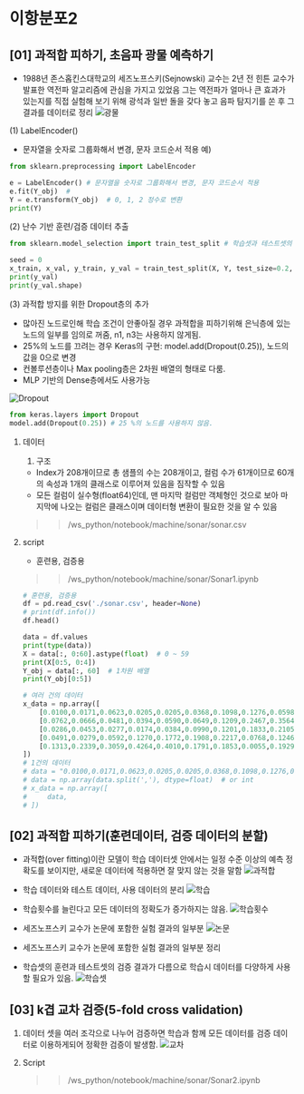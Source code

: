 # 이항분포2

## [01] 과적합 피하기, 초음파 광물 예측하기

- 1988년 존스홉킨스대학교의 세즈노프스키(Sejnowski) 교수는 2년 전 힌튼 교수가 발표한
  역전파 알고리즘에 관심을 가지고 있었음
  그는 역전파가 얼마나 큰 효과가 있는지를 직접 실험해 보기 위해 광석과 일반 돌을 갖다 놓고
  음파 탐지기를 쏜 후 그 결과를 데이터로 정리
![광물](./images/01_2.jpg)

(1) LabelEncoder()

- 문자열을 숫자로 그룹화해서 변경, 문자 코드순서 적용
예)

```python
from sklearn.preprocessing import LabelEncoder

e = LabelEncoder() # 문자열을 숫자로 그룹화해서 변경, 문자 코드순서 적용
e.fit(Y_obj)  #
Y = e.transform(Y_obj)  # 0, 1, 2 정수로 변환
print(Y)
```

(2) 난수 기반 훈련/검증 데이터 추출

```python
from sklearn.model_selection import train_test_split # 학습셋과 테스트셋의 분리 지원

seed = 0
x_train, x_val, y_train, y_val = train_test_split(X, Y, test_size=0.2, random_state=seed)
print(y_val)
print(y_val.shape)
```

(3) 과적합 방지를 위한 Dropout층의 추가

- 많아진 노드로인해 학습 조건이 안좋아질 경우 과적합을 피하기위해 은닉층에 있는 노드의 일부를 임의로 꺼줌, n1, n3는 사용하지 않게됨.
- 25%의 노드를 끄려는 경우 Keras의 구현: model.add(Dropout(0.25)), 노드의 값을 0으로 변경
- 컨볼루션층이나 Max pooling층은 2차원 배열의 형태로 다룸.
- MLP 기반의 Dense층에서도 사용가능

![Dropout](./images/16.jpg)

```python
from keras.layers import Dropout
model.add(Dropout(0.25)) # 25 %의 노드를 사용하지 않음.
```

1. 데이터

   1) 구조
   - Index가 208개이므로 총 샘플의 수는 208개이고, 컬럼 수가 61개이므로 60개의 속성과 1개의 클래스로 이루어져 있음을 짐작할 수 있음
   - 모든 컬럼이 실수형(float64)인데, 맨 마지막 컬럼만 객체형인 것으로 보아 마지막에 나오는 컬럼은 클래스이며 데이터형 변환이 필요한 것을 알 수 있음
    >> /ws_python/notebook/machine/sonar/sonar.csv

2. script
    - 훈련용, 검증용
    >> /ws_python/notebook/machine/sonar/Sonar1.ipynb

    ```python
    # 훈련용, 검증용
    df = pd.read_csv('./sonar.csv', header=None)
    # print(df.info())
    df.head()
    ```

    ```python
    data = df.values
    print(type(data))
    X = data[:, 0:60].astype(float)  # 0 ~ 59
    print(X[0:5, 0:4])
    Y_obj = data[:, 60]  # 1차원 배열
    print(Y_obj[0:5])
    ```

    ```python
    # 여러 건의 데이터
    x_data = np.array([
        [0.0100,0.0171,0.0623,0.0205,0.0205,0.0368,0.1098,0.1276,0.0598,0.1264,0.0881,0.1992,0.0184,0.2261,0.1729,0.2131,0.0693,0.2281,0.4060,0.3973,0.2741,0.3690,0.5556,0.4846,0.3140,0.5334,0.5256,0.2520,0.2090,0.3559,0.6260,0.7340,0.6120,0.3497,0.3953,0.3012,0.5408,0.8814,0.9857,0.9167,0.6121,0.5006,0.3210,0.3202,0.4295,0.3654,0.2655,0.1576,0.0681,0.0294,0.0241,0.0121,0.0036,0.0150,0.0085,0.0073,0.0050,0.0044,0.0040,0.0117],
        [0.0762,0.0666,0.0481,0.0394,0.0590,0.0649,0.1209,0.2467,0.3564,0.4459,0.4152,0.3952,0.4256,0.4135,0.4528,0.5326,0.7306,0.6193,0.2032,0.4636,0.4148,0.4292,0.5730,0.5399,0.3161,0.2285,0.6995,1.0000,0.7262,0.4724,0.5103,0.5459,0.2881,0.0981,0.1951,0.4181,0.4604,0.3217,0.2828,0.2430,0.1979,0.2444,0.1847,0.0841,0.0692,0.0528,0.0357,0.0085,0.0230,0.0046,0.0156,0.0031,0.0054,0.0105,0.0110,0.0015,0.0072,0.0048,0.0107,0.0094],
        [0.0286,0.0453,0.0277,0.0174,0.0384,0.0990,0.1201,0.1833,0.2105,0.3039,0.2988,0.4250,0.6343,0.8198,1.0000,0.9988,0.9508,0.9025,0.7234,0.5122,0.2074,0.3985,0.5890,0.2872,0.2043,0.5782,0.5389,0.3750,0.3411,0.5067,0.5580,0.4778,0.3299,0.2198,0.1407,0.2856,0.3807,0.4158,0.4054,0.3296,0.2707,0.2650,0.0723,0.1238,0.1192,0.1089,0.0623,0.0494,0.0264,0.0081,0.0104,0.0045,0.0014,0.0038,0.0013,0.0089,0.0057,0.0027,0.0051,0.0062],
        [0.0491,0.0279,0.0592,0.1270,0.1772,0.1908,0.2217,0.0768,0.1246,0.2028,0.0947,0.2497,0.2209,0.3195,0.3340,0.3323,0.2780,0.2975,0.2948,0.1729,0.3264,0.3834,0.3523,0.5410,0.5228,0.4475,0.5340,0.5323,0.3907,0.3456,0.4091,0.4639,0.5580,0.5727,0.6355,0.7563,0.6903,0.6176,0.5379,0.5622,0.6508,0.4797,0.3736,0.2804,0.1982,0.2438,0.1789,0.1706,0.0762,0.0238,0.0268,0.0081,0.0129,0.0161,0.0063,0.0119,0.0194,0.0140,0.0332,0.0439],
        [0.1313,0.2339,0.3059,0.4264,0.4010,0.1791,0.1853,0.0055,0.1929,0.2231,0.2907,0.2259,0.3136,0.3302,0.3660,0.3956,0.4386,0.4670,0.5255,0.3735,0.2243,0.1973,0.4337,0.6532,0.5070,0.2796,0.4163,0.5950,0.5242,0.4178,0.3714,0.2375,0.0863,0.1437,0.2896,0.4577,0.3725,0.3372,0.3803,0.4181,0.3603,0.2711,0.1653,0.1951,0.2811,0.2246,0.1921,0.1500,0.0665,0.0193,0.0156,0.0362,0.0210,0.0154,0.0180,0.0013,0.0106,0.0127,0.0178,0.0231],
    ])
    # 1건의 데이터
    # data = "0.0100,0.0171,0.0623,0.0205,0.0205,0.0368,0.1098,0.1276,0.0598,0.1264,0.0881,0.1992,0.0184,0.2261,0.1729,0.2131,0.0693,0.2281,0.4060,0.3973,0.2741,0.3690,0.5556,0.4846,0.3140,0.5334,0.5256,0.2520,0.2090,0.3559,0.6260,0.7340,0.6120,0.3497,0.3953,0.3012,0.5408,0.8814,0.9857,0.9167,0.6121,0.5006,0.3210,0.3202,0.4295,0.3654,0.2655,0.1576,0.0681,0.0294,0.0241,0.0121,0.0036,0.0150,0.0085,0.0073,0.0050,0.0044,0.0040,0.0117"
    # data = np.array(data.split(','), dtype=float)  # or int
    # x_data = np.array([
    #     data,
    # ])
    ```

## [02] 과적합 피하기(훈련데이터, 검증 데이터의 분할)

- 과적합(over fitting)이란 모델이 학습 데이터셋 안에서는 일정 수준 이상의 예측 정확도를 보이지만, 새로운 데이터에 적용하면 잘 맞지 않는 것을 말함
![과적합](./images/05.jpg)  

- 학습 데이터와 테스트 데이터, 사용 데이터의 분리
![학습](./images/06_1.jpg)  

- 학습횟수를 늘린다고 모든 데이터의 정확도가 증가하지는 않음.
![학습횟수](./images/07.jpg)
  
- 세즈노프스키 교수가 논문에 포함한 실험 결과의 일부분
![논문](./images/08.jpg)  

- 세즈노프스키 교수가 논문에 포함한 실험 결과의 일부분 정리
- 학습셋의 훈련과 테스트셋의 검증 결과가 다름으로 학습시 데이터를 다양하게 사용할 필요가 있음.
![학습셋](./images/09.jpg)  

## [03] k겹 교차 검증(5-fold cross validation)

1. 데이터 셋을 여러 조각으로 나누어 검증하면 학습과 함께 모든 데이터를 검증 데이터로 이용하게되어 정확한 검증이 발생함.
    ![교차](./images/10.jpg)  

2. Script
    >> /ws_python/notebook/machine/sonar/Sonar2.ipynb
